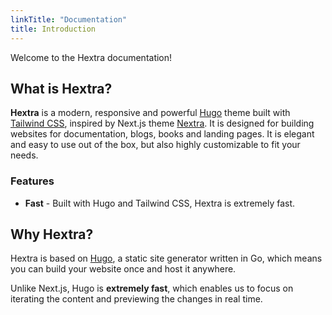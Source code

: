 ```yaml
---
linkTitle: "Documentation"
title: Introduction
---
```


Welcome to the Hextra documentation!


## What is Hextra?

**Hextra** is a modern, responsive and powerful [Hugo](https://gohugo.io/) theme built with [Tailwind CSS](https://tailwindcss.com/), inspired by Next.js theme [Nextra](https://github.com/shuding/nextra).
It is designed for building websites for documentation, blogs, books and landing pages.
It is elegant and easy to use out of the box, but also highly customizable to fit your needs.

### Features

- **Fast** - Built with Hugo and Tailwind CSS, Hextra is extremely fast.

## Why Hextra?

Hextra is based on [Hugo](https://gohugo.io/), a static site generator written in Go, which means you can build your website once and host it anywhere.

Unlike Next.js, Hugo is **extremely fast**, which enables us to focus on iterating the content and previewing the changes in real time.
